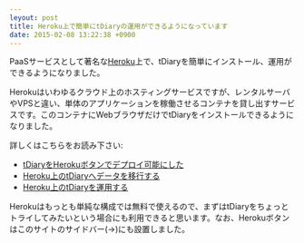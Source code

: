 ```yaml
---
leyout: post
title: Heroku上で簡単にtDiaryの運用ができるようになっています
date: 2015-02-08 13:22:38 +0900
---
```

PaaSサービスとして著名な[Heroku](https://www.heroku.com/)上で、tDiaryを簡単にインストール、運用ができるようになりました。

Herokuはいわゆるクラウド上のホスティングサービスですが、レンタルサーバやVPSと違い、単体のアプリケーションを稼働させるコンテナを貸し出すサービスです。このコンテナにWebブラウザだけでtDiaryをインストールできるようになりました。

詳しくはこちらをお読み下さい:

* [tDiaryをHerokuボタンでデプロイ可能にした](http://sho.tdiary.net/20150203.html#p01)
* [Heroku上のtDiaryへデータを移行する](http://sho.tdiary.net/20150206.html#p01)
* [Heroku上のtDiaryを運用する](http://sho.tdiary.net/20150207.html#p01)

Herokuはもっとも単純な構成では無料で使えるので、まずはtDiaryをちょっとトライしてみたいという場合にも利用できると思います。なお、Herokuボタンはこのサイトのサイドバー(→)にも設置しました。

